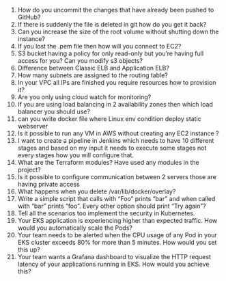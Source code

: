 
1. How do you uncommit the changes that have already been pushed to GitHub?
2. If there is suddenly the file is deleted in git how do you get it back?
3. Can you increase the size of the root volume without shutting down
the instance?
4. If you lost the .pem file then how will you connect to EC2?
5. S3 bucket having a policy for only read-only but you’re having full access for you? Can you modify s3 objects?
6. Difference between Classic ELB and Application ELB?
7. How many subnets are assigned to the routing table?
8. In your VPC all IPs are finished you require resources how to provision it?
9. Are you only using cloud watch for monitoring?
10. If you are using load balancing in 2 availability zones then which load
balancer you should use?
11. can you write docker file where Linux env condition deploy static webserver
12. Is it possible to run any VM in AWS without creating any EC2 instance ?
13. I want to create a pipeline in Jenkins which needs to have 10 different stages and based on my input it needs to execute some stages not every stages how you will configure that.
14. What are the Terraform modules? Have used any modules in the project?
15. Is it possible to configure communication between 2 servers those
are having private access
16. What happens when you delete /var/lib/docker/overlay?
17. Write a simple script that calls with “Foo” prints “bar” and when called with “bar” prints “foo”. Every other option should print “Try
again”?
18. Tell all the scenarios too implement the security in Kubernetes.
19. Your EKS application is experiencing higher than expected traffic.
How would you automatically scale the Pods?
20. Your team needs to be alerted when the CPU usage of any Pod in your EKS cluster exceeds 80% for more than 5 minutes. How would you set this up?
21. Your team wants a Grafana dashboard to visualize the HTTP request latency of your applications running in EKS. How would you achieve this?
